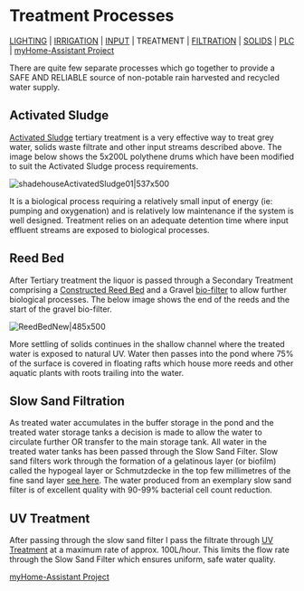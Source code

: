 # Treatment Processes

[LIGHTING](https://community.home-assistant.io/t/lighting-control-pir-sensors-and-occupation/131955) | [IRRIGATION](https://community.home-assistant.io/t/irrigation-and-misting/133716) | [INPUT](https://community.home-assistant.io/t/input-streams/133606) | TREATMENT | [FILTRATION](https://community.home-assistant.io/t/filtration-streams/133086) | [SOLIDS](https://community.home-assistant.io/t/solids-filtrate-recovery/133450) | [PLC](https://community.home-assistant.io/t/plc-programming/133839) | [myHome-Assistant Project](https://community.home-assistant.io/t/myhome-assistant-project/131756)

There are quite few separate processes which go together to provide a SAFE AND RELIABLE source of non-potable rain harvested and recycled water supply. 

## Activated Sludge
[Activated Sludge](https://en.wikipedia.org/wiki/Activated_sludge) tertiary treatment is a very effective way to treat grey water, solids waste filtrate and other input streams described above. The image below shows the 5x200L polythene drums which have been modified to suit the Activated Sludge process requirements.

![shadehouseActivatedSludge01|537x500](upload://gTkwhTFmrabctOVVWU8RBpJZCi.jpeg) 

It is a biological process requiring a relatively small input of energy (ie: pumping and oxygenation) and is relatively low maintenance if the system is well designed. Treatment relies on an adequate detention time where input effluent streams are exposed to biological processes.

## Reed Bed
After Tertiary treatment the liquor is passed through a Secondary Treatment comprising a [Constructed Reed Bed](https://en.wikipedia.org/wiki/Reed_bed) and a Gravel [bio-filter](https://en.wikipedia.org/wiki/Biofilter) to allow further biological processes. The below image shows the end of the reeds and the start of the gravel bio-filter.

![ReedBedNew|485x500](upload://6ef1BzNNfRW67lEJdYVBjDTmOuR.jpeg) 

More settling of solids continues in the shallow channel where the treated water is exposed to natural UV. Water then passes into the pond where 75% of the surface is covered in floating rafts which house more reeds and other aquatic plants with roots trailing into the water.

## Slow Sand Filtration
As treated water accumulates in the buffer storage in the pond and the treated water storage tanks a decision is made to allow the water to circulate further OR transfer to the main storage tank. All water in the treated water tanks has been passed through the Slow Sand Filter. Slow sand filters work through the formation of a gelatinous layer (or biofilm) called the hypogeal layer or Schmutzdecke in the top few millimetres of the fine sand layer [see here](https://en.wikipedia.org/wiki/Slow_sand_filter). The water produced from an exemplary slow sand filter is of excellent quality with 90-99% bacterial cell count reduction.

## UV Treatment
After passing through the slow sand filter I pass the filtrate through [UV Treatment](https://en.wikipedia.org/wiki/Ultraviolet_germicidal_irradiation) at a maximum rate of approx. 100L/hour.
This limits the flow rate through the Slow Sand Filter which ensures uniform, safe water quality.

[myHome-Assistant Project](https://community.home-assistant.io/t/myhome-assistant-project/131756)
